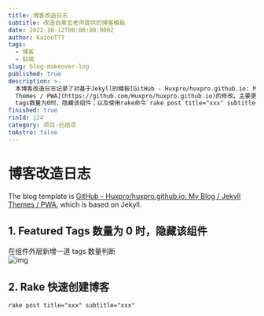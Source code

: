 ```yaml
---
title: 博客改造日志
subtitle: 改造自黄玄老师提供的博客模板
date: 2022-10-12T00:00:00.000Z
author: KazooTTT
tags:
  - 博客
  - 前端
slug: blog-makeover-log
published: true
description: >-
  本博客改造日志记录了对基于Jekyll的模板[GitHub - Huxpro/huxpro.github.io: My Blog / Jekyll
  Themes / PWA](https://github.com/Huxpro/huxpro.github.io)的修改。主要更新包括：当featured
  tags数量为0时，隐藏该组件；以及使用rake命令`rake post title="xxx" subtitle="xxx"`快速创建博客文章。
finished: true
rinId: 124
category: 项目-已结项
toAstro: false
---
```


# 博客改造日志

The blog template is [GitHub - Huxpro/huxpro.github.io: My Blog / Jekyll Themes / PWA](https://github.com/Huxpro/huxpro.github.io), which is based on Jekyll.

## 1. Featured Tags 数量为 0 时，隐藏该组件

在组件外层新增一道 tags 数量判断  
![img](https://pictures.kazoottt.top/2024/04/20240407-05bf6c42df8ad16eada65d5a9705e2f5.png)

## 2. Rake 快速创建博客

`rake post title="xxx" subtitle="xxx"`
